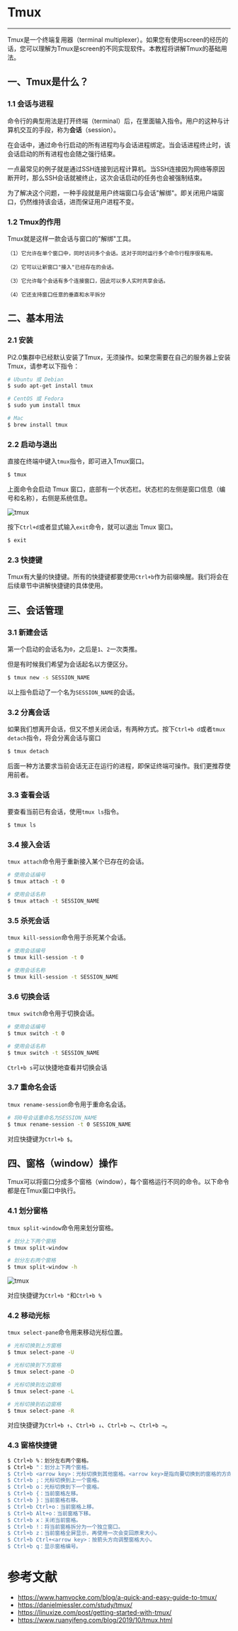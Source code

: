 # Tmux

------------

Tmux是一个终端复用器（terminal multiplexer）。如果您有使用screen的经历的话，您可以理解为Tmux是screen的不同实现软件。本教程将讲解Tmux的基础用法。

## 一、Tmux是什么？

### 1.1 会话与进程

命令行的典型用法是打开终端（terminal）后，在里面输入指令。用户的这种与计算机交互的手段，称为**会话**（session）。

在会话中，通过命令行启动的所有进程均与会话进程绑定。当会话进程终止时，该会话启动的所有进程也会随之强行结束。

一点最常见的例子就是通过SSH连接到远程计算机。当SSH连接因为网络等原因断开时，那么SSH会话就被终止，这次会话启动的任务也会被强制结束。

为了解决这个问题，一种手段就是用户终端窗口与会话"解绑"。即关闭用户端窗口，仍然维持该会话，进而保证用户进程不变。

### 1.2 Tmux的作用

Tmux就是这样一款会话与窗口的"解绑"工具。

```
（1）它允许在单个窗口中，同时访问多个会话。这对于同时运行多个命令行程序很有用。

（2）它可以让新窗口"接入"已经存在的会话。

（3）它允许每个会话有多个连接窗口，因此可以多人实时共享会话。

（4）它还支持窗口任意的垂直和水平拆分
```

## 二、基本用法

### 2.1 安装

Pi2.0集群中已经默认安装了Tmux，无须操作。如果您需要在自己的服务器上安装Tmux，请参考以下指令：

```bash
# Ubuntu 或 Debian
$ sudo apt-get install tmux

# CentOS 或 Fedora
$ sudo yum install tmux

# Mac
$ brew install tmux
```

### 2.2 启动与退出

直接在终端中键入`tmux`指令，即可进入Tmux窗口。

```bash
$ tmux
```

上面命令会启动 Tmux 窗口，底部有一个状态栏。状态栏的左侧是窗口信息（编号和名称），右侧是系统信息。

![tmux](../img/tmux_1.png)

按下`Ctrl+d`或者显式输入`exit`命令，就可以退出 Tmux 窗口。

```bash
$ exit
```

### 2.3 快捷键

Tmux有大量的快捷键。所有的快捷键都要使用`Ctrl+b`作为前缀唤醒。我们将会在后续章节中讲解快捷键的具体使用。

## 三、会话管理

### 3.1 新建会话

第一个启动的会话名为`0`，之后是`1`、`2`一次类推。

但是有时候我们希望为会话起名以方便区分。

```bash
$ tmux new -s SESSION_NAME
```

以上指令启动了一个名为`SESSION_NAME`的会话。

### 3.2 分离会话

如果我们想离开会话，但又不想关闭会话，有两种方式。按下`Ctrl+b d`或者`tmux detach`指令，将会分离会话与窗口

```bash
$ tmux detach
```

后面一种方法要求当前会话无正在运行的进程，即保证终端可操作。我们更推荐使用前者。

### 3.3 查看会话

要查看当前已有会话，使用`tmux ls`指令。

```bash
$ tmux ls
```

### 3.4 接入会话

`tmux attach`命令用于重新接入某个已存在的会话。

```bash
# 使用会话编号
$ tmux attach -t 0

# 使用会话名称
$ tmux attach -t SESSION_NAME
```

### 3.5 杀死会话

`tmux kill-session`命令用于杀死某个会话。

```bash
# 使用会话编号
$ tmux kill-session -t 0

# 使用会话名称
$ tmux kill-session -t SESSION_NAME
```

### 3.6 切换会话

`tmux switch`命令用于切换会话。

```bash
# 使用会话编号
$ tmux switch -t 0

# 使用会话名称
$ tmux switch -t SESSION_NAME
```

`Ctrl+b s`可以快捷地查看并切换会话

### 3.7 重命名会话

`tmux rename-session`命令用于重命名会话。

```bash
# 将0号会话重命名为SESSION_NAME
$ tmux rename-session -t 0 SESSION_NAME
```

对应快捷键为`Ctrl+b $`。

## 四、窗格（window）操作

Tmux可以将窗口分成多个窗格（window），每个窗格运行不同的命令。以下命令都是在Tmux窗口中执行。

### 4.1 划分窗格

`tmux split-window`命令用来划分窗格。

```bash
# 划分上下两个窗格
$ tmux split-window

# 划分左右两个窗格
$ tmux split-window -h
```

![tmux](../img/tmux_2.png)

对应快捷键为`Ctrl+b "`和`Ctrl+b %`

### 4.2 移动光标

`tmux select-pane`命令用来移动光标位置。

```bash
# 光标切换到上方窗格
$ tmux select-pane -U

# 光标切换到下方窗格
$ tmux select-pane -D

# 光标切换到左边窗格
$ tmux select-pane -L

# 光标切换到右边窗格
$ tmux select-pane -R
```

对应快捷键为`Ctrl+b ↑`、`Ctrl+b ↓`、`Ctrl+b ←`、`Ctrl+b →`。

### 4.3 窗格快捷键

```bash
$ Ctrl+b %：划分左右两个窗格。
$ Ctrl+b "：划分上下两个窗格。
$ Ctrl+b <arrow key>：光标切换到其他窗格。<arrow key>是指向要切换到的窗格的方向键，比如切换到下方窗格，就按方向键↓。
$ Ctrl+b ;：光标切换到上一个窗格。
$ Ctrl+b o：光标切换到下一个窗格。
$ Ctrl+b {：当前窗格左移。
$ Ctrl+b }：当前窗格右移。
$ Ctrl+b Ctrl+o：当前窗格上移。
$ Ctrl+b Alt+o：当前窗格下移。
$ Ctrl+b x：关闭当前窗格。
$ Ctrl+b !：将当前窗格拆分为一个独立窗口。
$ Ctrl+b z：当前窗格全屏显示，再使用一次会变回原来大小。
$ Ctrl+b Ctrl+<arrow key>：按箭头方向调整窗格大小。
$ Ctrl+b q：显示窗格编号。
```

# 参考文献
*  https://www.hamvocke.com/blog/a-quick-and-easy-guide-to-tmux/
*  https://danielmiessler.com/study/tmux/
*  https://linuxize.com/post/getting-started-with-tmux/
*  https://www.ruanyifeng.com/blog/2019/10/tmux.html
